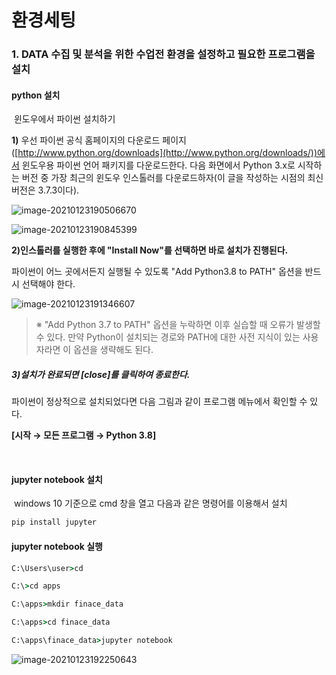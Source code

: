 # 환경세팅 

### 	1. DATA 수집 및 분석을 위한 수업전 환경을 설정하고 필요한 프로그램을 설치

#### 			python 설치 

​					윈도우에서 파이썬 설치하기

**1)** 우선 파이썬 공식 홈페이지의 다운로드 페이지([http://www.python.org/downloads](http://www.python.org/downloads/))에서 윈도우용 파이썬 언어 패키지를 다운로드한다. 다음 화면에서 Python 3.x로 시작하는 버전 중 가장 최근의 윈도우 인스톨러를 다운로드하자(이 글을 작성하는 시점의 최신 버전은 3.7.3이다).

![image-20210123190506670](https://user-images.githubusercontent.com/25717861/105575292-efde9800-5dad-11eb-9b23-faccd20e6798.png)



![image-20210123190845399](https://user-images.githubusercontent.com/25717861/105575370-80b57380-5dae-11eb-893c-d2e5e1887466.png)

**2)인스톨러를 실행한 후에 "Install Now"를 선택하면 바로 설치가 진행된다.**

파이썬이 어느 곳에서든지 실행될 수 있도록 "Add Python3.8 to PATH" 옵션을 반드시 선택해야 한다.

![image-20210123191346607](https://user-images.githubusercontent.com/25717861/105575461-249f1f00-5daf-11eb-862d-584a84bea93e.png)

> ※ "Add Python 3.7 to PATH" 옵션을 누락하면 이후 실습할 때 오류가 발생할 수 있다. 만약 Python이 설치되는 경로와 PATH에 대한 사전 지식이 있는 사용자라면 이 옵션을 생략해도 된다.

##### 3)설치가 완료되면 [close]를 클릭하여 종료한다.

파이썬이 정상적으로 설치되었다면 다음 그림과 같이 프로그램 메뉴에서 확인할 수 있다.

**[시작 → 모든 프로그램 → Python 3.8]**



​				

####  		 jupyter notebook 설치

​			windows 10  기준으로 cmd 창을 열고 다음과 같은 명령어를 이용해서 설치

```cmd
pip install jupyter
```





####  		 jupyter notebook 실행

```cmd
C:\Users\user>cd 

C:\>cd apps

C:\apps>mkdir finace_data

C:\apps>cd finace_data

C:\apps\finace_data>jupyter notebook

```



![image-20210123192250643](https://user-images.githubusercontent.com/25717861/105575640-7a27fb80-5db0-11eb-9004-62d97901cb92.png)